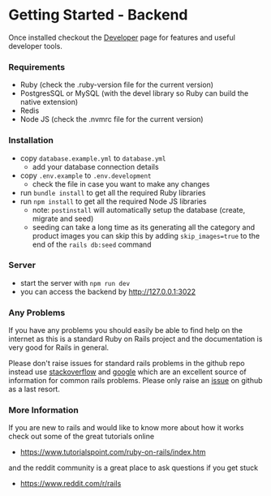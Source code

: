 # Getting Started - Backend

Once installed checkout the [Developer](DEVELOPER.md) page for features and useful developer tools.

### Requirements

- Ruby (check the .ruby-version file for the current version)
- PostgresSQL or MySQL (with the devel library so Ruby can build the native extension)
- Redis
- Node JS (check the .nvmrc file for the current version)

### Installation

- copy `database.example.yml` to `database.yml`
	- add your database connection details
- copy `.env.example` to `.env.development`
	- check the file in case you want to make any changes
- run `bundle install` to get all the required Ruby libraries
- run `npm install` to get all the required Node JS libraries
	- note: `postinstall` will automatically setup the database (create, migrate and seed)
	- seeding can take a long time as its generating all the category and product images you can skip this by adding `skip_images=true` to the end of the `rails db:seed` command

### Server

- start the server with `npm run dev`
- you can access the backend by http://127.0.0.1:3022

### Any Problems

If you have any problems you should easily be able to find help on the internet as this is a standard Ruby on Rails project and the documentation is very good for Rails in general.

Please don't raise issues for standard rails problems in the github repo instead use [stackoverflow](https://stackoverflow.com/) and [google](google.com) which are an excellent source of information for common rails problems. Please only raise an [issue](https://github.com/x9sim9/react_ecommerce_rncom/issues) on github as a last resort.

### More Information

If you are new to rails and would like to know more about how it works check out some of the great tutorials online

- https://www.tutorialspoint.com/ruby-on-rails/index.htm

and the reddit community is a great place to ask questions if you get stuck

- https://www.reddit.com/r/rails